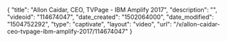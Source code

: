 {
    "title": "Allon Caidar, CEO, TVPage - IBM Amplify 2017",
    "description": "",
    "videoid": "114674047",
    "date_created": "1502064000",
    "date_modified": "1504752292",
    "type": "captivate",
    "layout": "video",
    "url": "\/v\/allon-caidar-ceo-tvpage-ibm-amplify-2017\/114674047"
}